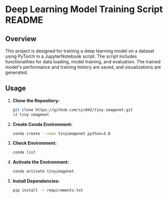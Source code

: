 # Deep Learning Model Training Script README

## Overview
This project is designed for training a deep learning model on a dataset using PyTorch in a JupyterNotebook script. The script includes functionalities for data loading, model training, and evaluation. The trained model's performance and training history are saved, and visualizations are generated.

## Usage
1. **Clone the Repository:**
    ```bash
    git clone https://github.com/sjc042/tiny-imagenet.git
    cd tiny-imagenet
    ```

2. **Create Conda Environment:**
    ```bash
    conda create --name tinyimagenet python=3.8
    ```

3. **Check Environment:**
    ```bash
    conda list
    ```

4. **Activate the Environment:**
    ```bash
    conda activate tinyimagenet
    ```

5. **Install Dependencies:**
    ```bash
    pip install -r requirements.txt
    ```